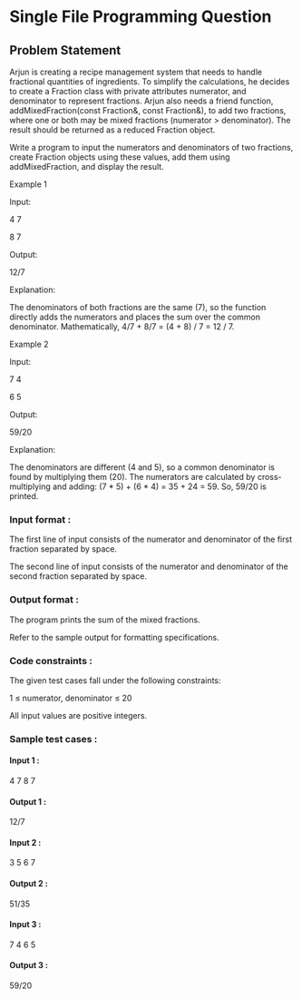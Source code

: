 # Single File Programming Question

## Problem Statement

Arjun is creating a recipe management system that needs to handle fractional quantities of ingredients. To simplify the calculations, he decides to create a Fraction class with private attributes numerator, and denominator to represent fractions. Arjun also needs a friend function, addMixedFraction(const Fraction&, const Fraction&), to add two fractions, where one or both may be mixed fractions (numerator > denominator). The result should be returned as a reduced Fraction object.

Write a program to input the numerators and denominators of two fractions, create Fraction objects using these values, add them using addMixedFraction, and display the result.

Example 1

Input:

4 7

8 7

Output:

12/7

Explanation:

The denominators of both fractions are the same (7), so the function directly adds the numerators and places the sum over the common denominator. Mathematically, 4/7 + 8/7 = (4 + 8) / 7 = 12 / 7.

Example 2

Input:

7 4

6 5

Output:

59/20

Explanation:

The denominators are different (4 and 5), so a common denominator is found by multiplying them (20). The numerators are calculated by cross-multiplying and adding: (7 * 5) + (6 * 4) = 35 + 24 = 59. So, 59/20 is printed.

### Input format :

The first line of input consists of the numerator and denominator of the first fraction separated by space.

The second line of input consists of the numerator and denominator of the second fraction separated by space.

### Output format :

The program prints the sum of the mixed fractions.

Refer to the sample output for formatting specifications.

### Code constraints :

The given test cases fall under the following constraints:

1 ≤ numerator, denominator ≤ 20

All input values are positive integers.

### Sample test cases :

#### Input 1 :

4 7
8 7

#### Output 1 :

12/7

#### Input 2 :

3 5
6 7

#### Output 2 :

51/35

#### Input 3 :

7 4
6 5

#### Output 3 :

59/20
